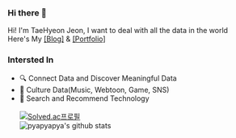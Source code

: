 ### Hi there 👋

Hi! I'm TaeHyeon Jeon, I want to deal with all the data in the world<br>
Here's My [[Blog]](https://sable-climb-26e.notion.site/Study-9088822835ba44009bd694b7f9d2acda) & [[Portfolio]](https://github.com/pyapyapya/Portfolio) <br>

### Intersted In
- :mag: Connect Data and Discover Meaningful Data
- :musical_keyboard: Culture Data(Music, Webtoon, Game, SNS)
- :bookmark_tabs: Search and Recommend Technology<br><br>
[![Solved.ac프로필](http://mazassumnida.wtf/api/v2/generate_badge?boj=xo294)](https://solved.ac/xo294)<br>
![pyapyapya's github stats](https://github-readme-stats.vercel.app/api?username=pyapyapya&show_icons=true)





<!--
**pyapyapya/pyapyapya** is a ✨ _special_ ✨ repository because its `README.md` (this file) appears on your GitHub profile.

Here are some ideas to get you started:

- 🔭 I’m currently working on ...
- 🌱 I’m currently learning ...
- 👯 I’m looking to collaborate on ...
- 🤔 I’m looking for help with ...
- 💬 Ask me about ...
- 📫 How to reach me: ...
- 😄 Pronouns: ...
- ⚡ Fun fact: ...
-->
